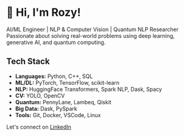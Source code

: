 # 👋 Hi, I'm Rozy!

AI/ML Engineer | NLP & Computer Vision | Quantum NLP Researcher  
Passionate about solving real-world problems using deep learning, generative AI, and quantum computing.

## Tech Stack
- **Languages:** Python, C++, SQL
- **ML/DL:** PyTorch, TensorFlow, scikit-learn
- **NLP:** HuggingFace Transformers, Spark NLP, Dask, Spacy
- **CV:** YOLO, OpenCV
- **Quantum:** PennyLane, Lambeq, Qiskit
- **Big Data:** Dask, PySpark
- **Tools:** Git, Docker, VSCode, Linux

Let's connect on [LinkedIn](https://www.linkedin.com/in/rozy-shindra) 
<!--
## 📌 Featured Projects
- 🔐 **Quantum NLP for Privacy-Preserving Text Classification**  
  Secure anonymization and classification using quantum circuits, compared against parallel classical methods (Spark NLP, CUDA, Dask).  
  [GitHub Repo →](link)

- 🤖 **Auto Offset Correction System** (Tata Electronics)  
  Smart offset tuning using ML optimization for CNC machining.  
  [GitHub Repo →](link)

- 🧠 **Advanced Prompt Engineering + NER** (Toshiba)  
  Scalable LLM pipelines with fine-tuned transformer models.  
  [GitHub Repo →](link)

---

📫 Let's connect on [LinkedIn](https://www.linkedin.com/in/your-id)  


<!--
## Hi there 👋
**RozyShindra/RozyShindra** is a ✨ _special_ ✨ repository because its `README.md` (this file) appears on your GitHub profile.

Here are some ideas to get you started:

- 🔭 I’m currently working on ...
- 🌱 I’m currently learning ...
- 👯 I’m looking to collaborate on ...
- 🤔 I’m looking for help with ...
- 💬 Ask me about ...
- 📫 How to reach me: ...
- 😄 Pronouns: ...
- ⚡ Fun fact: ...
-->
